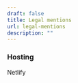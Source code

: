 ```yaml
---
draft: false
title: Legal mentions
url: legal-mentions
description: ""
---
```


### Hosting

Netlify 